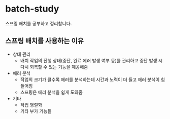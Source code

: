 # batch-study

스프링 배치를 공부하고 정리합니다.

## 스프링 배치를 사용하는 이유
* 상태 관리
  * 배치 작업의 진행 상태(중단, 완료 에러 발생 여부 등)를 관리하고 중단 발생 시 다시 회복할 수 있는 기능을 제공해줌 
* 에러 분석
  * 작업의 크기가 클수록 에러를 분석하는데 시간과 노력이 더 들고 에러 분석이 힘들어짐
  * 스프링은 에러 분석을 쉽게 도와줌
* 기타
  * 작업 병렬화
  * 기타 부가 기능들
